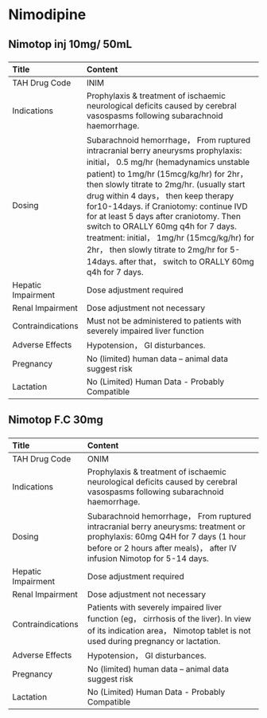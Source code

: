 # Nimodipine

## Nimotop inj 10mg/ 50mL

##### 

| Title              | Content                                                                                                                                                                                                                                                                                                                                                                                                                                                                                                                                    |
|:-------------------|:-------------------------------------------------------------------------------------------------------------------------------------------------------------------------------------------------------------------------------------------------------------------------------------------------------------------------------------------------------------------------------------------------------------------------------------------------------------------------------------------------------------------------------------------|
| TAH Drug Code      | INIM                                                                                                                                                                                                                                                                                                                                                                                                                                                                                                                                       |
| Indications        | Prophylaxis & treatment of ischaemic neurological deficits caused by cerebral vasospasms following subarachnoid haemorrhage.                                                                                                                                                                                                                                                                                                                                                                                                               |
| Dosing             | Subarachnoid hemorrhage， From ruptured intracranial berry aneurysms prophylaxis: initial， 0.5 mg/hr (hemadynamics unstable patient) to 1mg/hr (15mcg/kg/hr) for 2hr， then slowly titrate to 2mg/hr. (usually start drug within 4 days， then keep therapy for10-14days. if Craniotomy: continue IVD for at least 5 days after craniotomy. Then switch to ORALLY 60mg q4h for 7 days. treatment: initial， 1mg/hr (15mcg/kg/hr) for 2hr， then slowly titrate to 2mg/hr for 5-14days. after that， switch to ORALLY 60mg q4h for 7 days. |
| Hepatic Impairment | Dose adjustment required                                                                                                                                                                                                                                                                                                                                                                                                                                                                                                                   |
| Renal Impairment   | Dose adjustment not necessary                                                                                                                                                                                                                                                                                                                                                                                                                                                                                                              |
| Contraindications  | Must not be administered to patients with severely impaired liver function                                                                                                                                                                                                                                                                                                                                                                                                                                                                 |
| Adverse Effects    | Hypotension， GI disturbances.                                                                                                                                                                                                                                                                                                                                                                                                                                                                                                             |
| Pregnancy          | No (limited) human data – animal data suggest risk                                                                                                                                                                                                                                                                                                                                                                                                                                                                                         |
| Lactation          | No (Limited) Human Data - Probably Compatible                                                                                                                                                                                                                                                                                                                                                                                                                                                                                              |

## Nimotop F.C 30mg

##### 

| Title              | Content                                                                                                                                                                                               |
|:-------------------|:------------------------------------------------------------------------------------------------------------------------------------------------------------------------------------------------------|
| TAH Drug Code      | ONIM                                                                                                                                                                                                  |
| Indications        | Prophylaxis & treatment of ischaemic neurological deficits caused by cerebral vasospasms following subarachnoid haemorrhage.                                                                          |
| Dosing             | Subarachnoid hemorrhage， From ruptured intracranial berry aneurysms: treatment or prophylaxis: 60mg Q4H for 7 days (1 hour before or 2 hours after meals)， after IV infusion Nimotop for 5-14 days. |
| Hepatic Impairment | Dose adjustment required                                                                                                                                                                              |
| Renal Impairment   | Dose adjustment not necessary                                                                                                                                                                         |
| Contraindications  | Patients with severely impaired liver function (eg， cirrhosis of the liver). In view of its indication area， Nimotop tablet is not used during pregnancy or lactation.                              |
| Adverse Effects    | Hypotension， GI disturbances.                                                                                                                                                                        |
| Pregnancy          | No (limited) human data – animal data suggest risk                                                                                                                                                    |
| Lactation          | No (Limited) Human Data - Probably Compatible                                                                                                                                                         |

